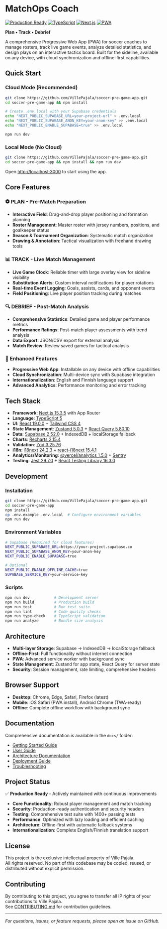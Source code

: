 # MatchOps Coach

[![Production Ready](https://img.shields.io/badge/Status-Production%20Ready-brightgreen)](https://github.com/VillePajala/soccer-pre-game-app)
[![TypeScript](https://img.shields.io/badge/TypeScript-5.0-blue)](https://www.typescriptlang.org/)
[![Next.js](https://img.shields.io/badge/Next.js-15.3.5-black)](https://nextjs.org/)
[![PWA](https://img.shields.io/badge/PWA-Enabled-purple)](https://web.dev/progressive-web-apps/)

**Plan • Track • Debrief**

A comprehensive Progressive Web App (PWA) for soccer coaches to manage rosters, track live game events, analyze detailed statistics, and design plays on an interactive tactics board. Built for the sideline, available on any device, with cloud synchronization and offline-first capabilities.

## Quick Start

### Cloud Mode (Recommended)
```bash
git clone https://github.com/VillePajala/soccer-pre-game-app.git
cd soccer-pre-game-app && npm install

# Create .env.local with your Supabase credentials
echo "NEXT_PUBLIC_SUPABASE_URL=your-project-url" > .env.local
echo "NEXT_PUBLIC_SUPABASE_ANON_KEY=your-anon-key" >> .env.local
echo "NEXT_PUBLIC_ENABLE_SUPABASE=true" >> .env.local

npm run dev
```

### Local Mode (No Cloud)
```bash
git clone https://github.com/VillePajala/soccer-pre-game-app.git
cd soccer-pre-game-app && npm install && npm run dev
```

Open [http://localhost:3000](http://localhost:3000) to start using the app.

## Core Features

### ⚽ **PLAN** - Pre-Match Preparation
- **Interactive Field**: Drag-and-drop player positioning and formation planning
- **Roster Management**: Master roster with jersey numbers, positions, and goalkeeper status
- **Season & Tournament Organization**: Systematic match organization
- **Drawing & Annotation**: Tactical visualization with freehand drawing tools

### 📊 **TRACK** - Live Match Management
- **Live Game Clock**: Reliable timer with large overlay view for sideline visibility
- **Substitution Alerts**: Custom interval notifications for player rotations
- **Real-time Event Logging**: Goals, assists, cards, and opponent events
- **Field Positioning**: Live player position tracking during matches

### 🔍 **DEBRIEF** - Post-Match Analysis
- **Comprehensive Statistics**: Detailed game and player performance metrics
- **Performance Ratings**: Post-match player assessments with trend analysis
- **Data Export**: JSON/CSV export for external analysis
- **Match Review**: Review saved games for tactical analysis

### 🚀 **Enhanced Features**
- **Progressive Web App**: Installable on any device with offline capabilities
- **Cloud Synchronization**: Multi-device sync with Supabase integration
- **Internationalization**: English and Finnish language support
- **Advanced Analytics**: Performance monitoring and error tracking

## Tech Stack

- **Framework**: [Next.js 15.3.5](https://nextjs.org/) with App Router
- **Language**: [TypeScript 5](https://www.typescriptlang.org/)
- **UI**: [React 19.0.0](https://reactjs.org/) + [Tailwind CSS 4](https://tailwindcss.com/)
- **State Management**: [Zustand 5.0.3](https://zustand-demo.pmnd.rs/) + [React Query 5.80.10](https://tanstack.com/query/latest)
- **Data**: [Supabase 2.52.0](https://supabase.com/) + IndexedDB + localStorage fallback
- **Charts**: [Recharts 2.15.4](https://recharts.org/)
- **Validation**: [Zod 3.25.76](https://zod.dev/)
- **i18n**: [i18next 24.2.3](https://www.i18next.com/) + [react-i18next 15.4.1](https://react-i18next.com/)
- **Analytics/Monitoring**: [@vercel/analytics 1.5.0](https://vercel.com/analytics) + [Sentry](https://sentry.io/)
- **Testing**: [Jest 29.7.0](https://jestjs.io/) + [React Testing Library 16.3.0](https://testing-library.com/)

## Development

### Installation
```bash
git clone https://github.com/VillePajala/soccer-pre-game-app.git
cd soccer-pre-game-app
npm install
cp .env.example .env.local  # Configure environment variables
npm run dev
```

### Environment Variables
```bash
# Supabase (Required for cloud features)
NEXT_PUBLIC_SUPABASE_URL=https://your-project.supabase.co
NEXT_PUBLIC_SUPABASE_ANON_KEY=your-anon-key
NEXT_PUBLIC_ENABLE_SUPABASE=true

# Optional
NEXT_PUBLIC_ENABLE_OFFLINE_CACHE=true
SUPABASE_SERVICE_KEY=your-service-key
```

### Scripts
```bash
npm run dev           # Development server
npm run build         # Production build
npm run test          # Run test suite
npm run lint          # Code quality checks
npm run type-check    # TypeScript validation
npm run analyze       # Bundle size analysis
```

## Architecture

- **Multi-layer Storage**: Supabase → IndexedDB → localStorage fallback
- **Offline-First**: Full functionality without internet connection
- **PWA**: Advanced service worker with background sync
- **State Management**: Zustand for app state, React Query for server state
- **Security**: Session management, rate limiting, comprehensive headers

## Browser Support

- **Desktop**: Chrome, Edge, Safari, Firefox (latest)
- **Mobile**: iOS Safari (PWA install), Android Chrome (TWA-ready)
- **Offline**: Complete offline workflow with background sync

## Documentation

Comprehensive documentation is available in the `docs/` folder:

- [Getting Started Guide](docs/getting-started/first-time-guide.md)
- [User Guide](docs/guides/app-usage.md)
- [Architecture Documentation](docs/architecture/README.md)
- [Deployment Guide](docs/production/README.md)
- [Troubleshooting](docs/guides/troubleshooting.md)

## Project Status

✅ **Production Ready** - Actively maintained with continuous improvements

- **Core Functionality**: Robust player management and match tracking
- **Security**: Production-ready authentication and security headers
- **Testing**: Comprehensive test suite with 1400+ passing tests
- **Performance**: Optimized with lazy loading and efficient caching
- **Architecture**: Offline-first with automatic fallback systems
- **Internationalization**: Complete English/Finnish translation support

## License

This project is the exclusive intellectual property of Ville Pajala.  
All rights reserved. No part of this codebase may be copied, reused, or distributed without explicit permission.

## Contributing

By contributing to this project, you agree to transfer all IP rights of your contributions to Ville Pajala.  
See [CONTRIBUTING.md](./CONTRIBUTING.md) for contribution guidelines.

---

*For questions, issues, or feature requests, please open an issue on GitHub.*